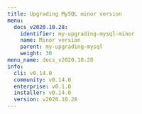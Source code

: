 ```yaml
---
title: Upgrading MySQL minor version
menu:
  docs_v2020.10.28:
    identifier: my-upgrading-mysql-minor
    name: Minor version
    parent: my-upgrading-mysql
    weight: 30
menu_name: docs_v2020.10.28
info:
  cli: v0.14.0
  community: v0.14.0
  enterprise: v0.1.0
  installer: v0.14.0
  version: v2020.10.28
---
```


